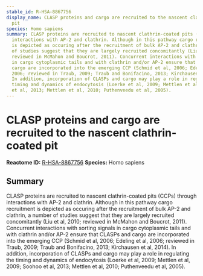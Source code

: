 ```yaml
---
stable_id: R-HSA-8867756
display_name: CLASP proteins and cargo are recruited to the nascent clathrin-coated
  pit
species: Homo sapiens
summary: CLASP proteins are recruited to nascent clathrin-coated pits (CCPs) through
  interactions with AP-2 and clathrin. Although in this pathway cargo recruitment
  is depicted as occuring after the recruitment of bulk AP-2 and clathrin, a number
  of studies suggest that they are largely recruited concomitantly (Liu et al, 2010;
  reviewed in McMahon and Boucrot, 2011). Concurrent interactions with sorting signals
  in cargo cytoplasmic tails and with clathrin and/or AP-2 ensure that CLASPs and
  cargo are incorporated into the emerging CCP (Schmid et al, 2006; Edeling et al,
  2006; reviewed in Traub, 2009; Traub and Bonifacino, 2013; Kirchausen et al, 2014).
  In addition, incorporation of CLASPs and cargo may play a role in regulating the
  timing and dynamics of endocytosis (Loerke et al, 2009; Mettlen et al, 2009; Soohoo
  et al, 2013; Mettlen et al, 2010; Puthenveedu et al, 2005).
---
```


# CLASP proteins and cargo are recruited to the nascent clathrin-coated pit
**Reactome ID:** [R-HSA-8867756](https://reactome.org/content/detail/R-HSA-8867756)
**Species:** Homo sapiens

## Summary

CLASP proteins are recruited to nascent clathrin-coated pits (CCPs) through interactions with AP-2 and clathrin. Although in this pathway cargo recruitment is depicted as occuring after the recruitment of bulk AP-2 and clathrin, a number of studies suggest that they are largely recruited concomitantly (Liu et al, 2010; reviewed in McMahon and Boucrot, 2011). Concurrent interactions with sorting signals in cargo cytoplasmic tails and with clathrin and/or AP-2 ensure that CLASPs and cargo are incorporated into the emerging CCP (Schmid et al, 2006; Edeling et al, 2006; reviewed in Traub, 2009; Traub and Bonifacino, 2013; Kirchausen et al, 2014). In addition, incorporation of CLASPs and cargo may play a role in regulating the timing and dynamics of endocytosis (Loerke et al, 2009; Mettlen et al, 2009; Soohoo et al, 2013; Mettlen et al, 2010; Puthenveedu et al, 2005).
